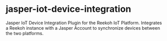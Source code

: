 # jasper-iot-device-integration
Jasper IoT Device Integration Plugin for the Reekoh IoT Platform. Integrates a Reekoh instance with a Jasper Account to synchronize devices between the two platforms.
